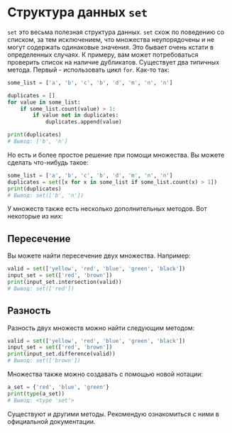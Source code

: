 # Структура данных `set`

`set` это весьма полезная структура данных. `set` схож по поведению
со списком, за тем исключением, что множества неупорядочены и не могут
содержать одинаковые значения. Это бывает очень кстати в определенных случаях.
К примеру, вам может потребоваться проверить список на наличие дубликатов.
Существует два типичных метода. Первый - использовать цикл `for`. Как-то так:

```python
some_list = ['a', 'b', 'c', 'b', 'd', 'm', 'n', 'n']

duplicates = []
for value in some_list:
    if some_list.count(value) > 1:
        if value not in duplicates:
            duplicates.append(value)

print(duplicates)
# Вывод: ['b', 'n']
```

Но есть и более простое решение при помощи множества. Вы можете сделать
что-нибудь такое:

```python
some_list = ['a', 'b', 'c', 'b', 'd', 'm', 'n', 'n']
duplicates = set([x for x in some_list if some_list.count(x) > 1])
print(duplicates)
# Вывод: set(['b', 'n'])
```

У множеств также есть несколько дополнительных методов. Вот некоторые
из них:

## Пересечение

Вы можете найти пересечение двух множества. Например:

```python
valid = set(['yellow', 'red', 'blue', 'green', 'black'])
input_set = set(['red', 'brown'])
print(input_set.intersection(valid))
# Вывод: set(['red'])
```

## Разность

Разность двух множеств можно найти следующим методом:

```python
valid = set(['yellow', 'red', 'blue', 'green', 'black'])
input_set = set(['red', 'brown'])
print(input_set.difference(valid))
# Вывод: set(['brown'])
```

Множества также можно создавать с помощью новой нотации:

```python
a_set = {'red', 'blue', 'green'}
print(type(a_set))
# Вывод: <type 'set'>
```

Существуют и другими методы. Рекомендую ознакомиться с ними в официальной
документации.
